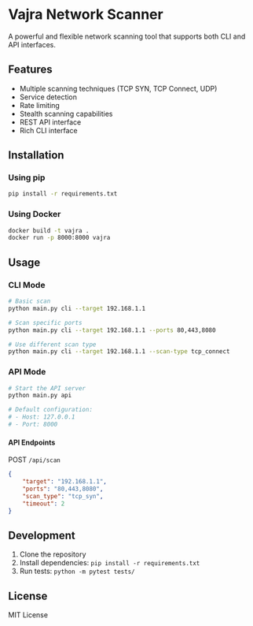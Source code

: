 # Vajra Network Scanner

A powerful and flexible network scanning tool that supports both CLI and API interfaces.

## Features

- Multiple scanning techniques (TCP SYN, TCP Connect, UDP)
- Service detection
- Rate limiting
- Stealth scanning capabilities
- REST API interface
- Rich CLI interface

## Installation

### Using pip

```bash
pip install -r requirements.txt
```

### Using Docker

```bash
docker build -t vajra .
docker run -p 8000:8000 vajra
```

## Usage

### CLI Mode

```bash
# Basic scan
python main.py cli --target 192.168.1.1

# Scan specific ports
python main.py cli --target 192.168.1.1 --ports 80,443,8080

# Use different scan type
python main.py cli --target 192.168.1.1 --scan-type tcp_connect
```

### API Mode

```bash
# Start the API server
python main.py api

# Default configuration:
# - Host: 127.0.0.1
# - Port: 8000
```

#### API Endpoints

POST `/api/scan`
```json
{
    "target": "192.168.1.1",
    "ports": "80,443,8080",
    "scan_type": "tcp_syn",
    "timeout": 2
}
```

## Development

1. Clone the repository
2. Install dependencies: `pip install -r requirements.txt`
3. Run tests: `python -m pytest tests/`

## License

MIT License 